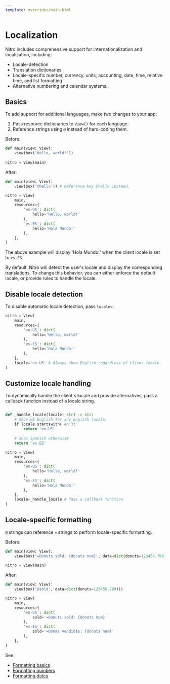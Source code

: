 ```yaml
---
template: overrides/main.html
---
```

# Localization

Nitro includes comprehensive support for internationalization and localization, including:

- Locale-detection
- Translation dictionaries
- Locale-specific number, currency, units, accounting, date, time, relative time, and list formatting.
- Alternative numbering and calendar systems.

## Basics

To add support for additional languages, make two changes to your app:

1. Pass resource dictionaries to `View()` for each language.
2. Reference strings using `@` instead of hard-coding them.

Before:

```py
def main(view: View):
    view(box('Hello, world!'))
    
nitro = View(main)
```

After:

```py
def main(view: View):
    view(box('@hello')) # Reference key @hello instead.

nitro = View(
    main,
    resources={
        'en-US': dict(
            hello='Hello, world!'
        ),
        'es-ES': dict(
            hello='Hola Mundo!'
        ),
    },
)
```

The above example will display 'Hola Mundo!' when the client locale is set to `es-ES`.

By default, Nitro will detect the user's locale and display the corresponding translations.
To change this behavior, you can either enforce the default locale, or provide rules to handle the locale.

## Disable locale detection

To disable automatic locale detection, pass `locale=`:

```py
nitro = View(
    main,
    resources={
        'en-US': dict(
            hello='Hello, world!'
        ),
        'es-ES': dict(
            hello='Hola Mundo!'
        ),
    },
    locale='en-US' # Always show English regardless of client locale.
)
```

## Customize locale handling

To dynamically handle the client's locale and provide alternatives, pass a callback function instead of a locale string.

```py

def _handle_locale(locale: str) -> str:
    # Show US English for any English locale.
    if locale.startswith('en'):
        return 'en-US'
    
    # Show Spanish otherwise
    return 'es-ES'

nitro = View(
    main,
    resources={
        'en-US': dict(
            hello='Hello, world!'
        ),
        'es-ES': dict(
            hello='Hola Mundo!'
        ),
    },
    locale=_handle_locale # Pass a callback function
)
```

## Locale-specific formatting

`@` strings can reference `=` strings to perform locale-specific formatting.

Before:

```py
def main(view: View):
    view(box('=Donuts sold: {donuts num}', data=dict(donuts=123456.789))) 
    
nitro = View(main)
```

After:

```py
def main(view: View):
    view(box('@sold', data=dict(donuts=123456.789))) 

nitro = View(
    main,
    resources={
        'en-US': dict(
            sold='=Donuts sold: {donuts num}'
        ),
        'es-ES': dict(
            sold='=Donas vendidas: {donuts num}'
        ),
    },
)
```

See:

- [Formatting basics](/guide/format.md)
- [Formatting numbers](/guide/format-numbers.md)
- [Formatting dates](/guide/format-dates.md)

